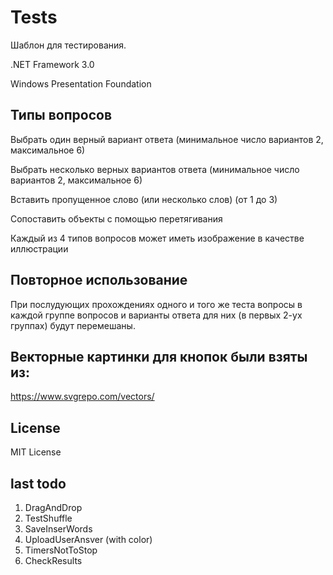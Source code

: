 # Tests

Шаблон для тестирования.

.NET Framework 3.0

Windows Presentation Foundation

## Типы вопросов

Выбрать один верный вариант ответа (минимальное число вариантов 2, максимальное 6)

Выбрать несколько верных вариантов ответа (минимальное число вариантов 2, максимальное 6)

Вставить пропущенное слово (или несколько слов) (от 1 до 3)

Сопоставить объекты с помощью перетягивания

Каждый из 4 типов вопросов может иметь изображение в качестве иллюстрации

## Повторное использование

При послудующих прохождениях одного и того же теста вопросы в каждой группе вопросов и варианты ответа для них (в первых 2-ух группах) будут перемешаны.

## Векторные картинки для кнопок были взяты из:

https://www.svgrepo.com/vectors/

## License

MIT License

## last todo

1) DragAndDrop
2) TestShuffle
3) SaveInserWords
4) UploadUserAnsver (with color)
5) TimersNotToStop
6) CheckResults